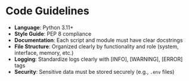 # Code Guidelines

- **Language**: Python 3.11+
- **Style Guide**: PEP 8 compliance
- **Documentation**: Each script and module must have clear docstrings
- **File Structure**: Organized clearly by functionality and role (system, interface, memory, etc.)
- **Logging**: Standardize logs clearly with [INFO], [WARNING], [ERROR] tags
- **Security**: Sensitive data must be stored securely (e.g., `.env` files)
